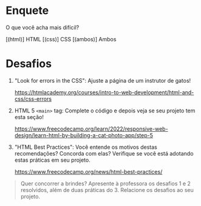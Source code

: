 <!--
author:   Andrea Charão

email:    andrea@inf.ufsm.br

version:  0.0.1

language: PT-BR

narrator: Brazilian Portuguese Female

comment:  Material de apoio para a disciplina
          ELC1090 - Desenvolvimento de Software para Web
          da Universidade Federal de Santa Maria

translation: English  translations/English.md
-->

<!--
liascript-devserver --input README.md --port 3001 --live
https://liascript.github.io/course/?https://raw.githubusercontent.com/AndreaInfUFSM/elc1090-2023a/master/classes/04/README.md
-->

# Enquete

O que você acha mais difícil?

[(html)] HTML
[(css)] CSS
[(ambos)] Ambos


# Desafios

1. "Look for errors in the CSS": Ajuste a página de um instrutor de gatos!

   https://htmlacademy.org/courses/intro-to-web-development/html-and-css/css-errors


2. HTML 5 `<main>` tag: Complete o código e depois veja se seu projeto tem esta seção!

   https://www.freecodecamp.org/learn/2022/responsive-web-design/learn-html-by-building-a-cat-photo-app/step-5

3. "HTML Best Practices": Você entende os motivos destas recomendações? Concorda com elas? Verifique se você está adotando estas práticas em seu projeto. 

   https://www.freecodecamp.org/news/html-best-practices/


> Quer concorrer a brindes? Apresente à professora os desafios 1 e 2 resolvidos, além de duas práticas do 3. Relacione os desafios ao seu projeto.